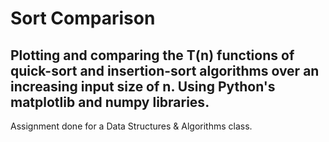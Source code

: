 # Sort Comparison

Plotting and comparing the T(n) functions of quick-sort and insertion-sort algorithms over an increasing input size of n.
Using Python's matplotlib and numpy libraries.
---

Assignment done for a Data Structures & Algorithms class.
